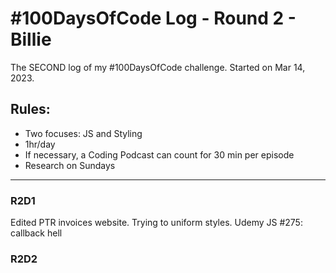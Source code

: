 # #100DaysOfCode Log - Round 2 - Billie
The SECOND log of my #100DaysOfCode challenge. Started on Mar 14, 2023.
## Rules: 
  * Two focuses: JS and Styling
  * 1hr/day 
  * If necessary, a Coding Podcast can count for 30 min per episode
  * Research on Sundays
 
---

### R2D1 
Edited PTR invoices website. Trying to uniform styles.
Udemy JS #275: callback hell

### R2D2


